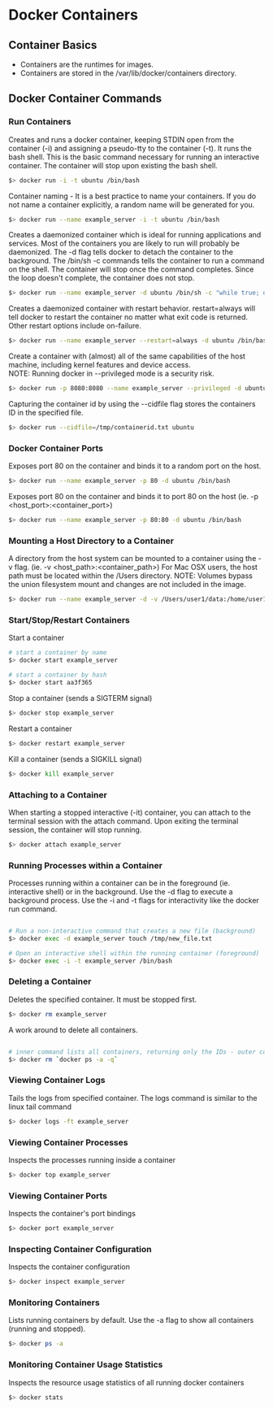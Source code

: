 Docker Containers
=================

## Container Basics
* Containers are the runtimes for images.
* Containers are stored in the /var/lib/docker/containers directory.

## Docker Container Commands

### Run Containers

Creates and runs a docker container, keeping STDIN open from the container (-i) and assigning a pseudo-tty to the container (-t).
It runs the bash shell.  This is the basic command necessary for running an interactive container.  The container will stop upon
existing the bash shell.
```bash
$> docker run -i -t ubuntu /bin/bash

```

Container naming - It is a best practice to name your containers.  If you do not name a container explicitly, a random name will be
generated for you.
```bash
$> docker run --name example_server -i -t ubuntu /bin/bash

```

Creates a daemonized container which is ideal for running applications and services.  Most of the containers you are likely to run 
will probably be daemonized.  The -d flag tells docker to detach the container to the background.  The /bin/sh -c commands tells the container
to run a command on the shell.  The container will stop once the command completes.  Since the loop doesn't complete, the container does not stop.  
```bash
$> docker run --name example_server -d ubuntu /bin/sh -c "while true; do echo running; sleep 10; done"

```

Creates a daemonized container with restart behavior.  restart=always will tell docker to restart the container no matter what exit
code is returned.  Other restart options include on-failure.
```bash
$> docker run --name example_server --restart=always -d ubuntu /bin/bash

```

Create a container with (almost) all of the same capabilities of the host machine, including kernel features and device access.  
NOTE: Running docker in --privileged mode is a security risk.  
```bash
$> docker run -p 8080:8080 --name example_server --privileged -d ubuntu

```

Capturing the container id by using the --cidfile flag stores the containers ID in the specified file.
```bash
$> docker run --cidfile=/tmp/containerid.txt ubuntu

```

### Docker Container Ports
Exposes port 80 on the container and binds it to a random port on the host.
```bash
$> docker run --name example_server -p 80 -d ubuntu /bin/bash

```

Exposes port 80 on the container and binds it to port 80 on the host (ie. -p <host_port>:<container_port>)
```bash
$> docker run --name example_server -p 80:80 -d ubuntu /bin/bash

```

### Mounting a Host Directory to a Container
A directory from the host system can be mounted to a container using the -v flag. (ie. -v <host_path>:<container_path>) 
For Mac OSX users, the host path must be located within the /Users directory.  NOTE: Volumes bypass the union filesystem mount and changes 
are not included in the image.
```bash
$> docker run --name example_server -d -v /Users/user1/data:/home/user1/data ubuntu /bin/bash

```


### Start/Stop/Restart Containers

Start a container
```bash
# start a container by name
$> docker start example_server

# start a container by hash
$> docker start aa3f365

```

Stop a container (sends a SIGTERM signal)
```bash
$> docker stop example_server

```

Restart a container
```bash
$> docker restart example_server

```

Kill a container (sends a SIGKILL signal)
```bash
$> docker kill example_server

```

### Attaching to a Container
When starting a stopped interactive (-it) container, you can attach to the terminal session with the attach command.  Upon exiting the terminal
session, the container will stop running.
```bash
$> docker attach example_server

```

### Running Processes within a Container
Processes running within a container can be in the foreground (ie. interactive shell) or in the background.  Use the -d flag to execute a background
process.  Use the -i and -t flags for interactivity like the docker run command.

```bash

# Run a non-interactive command that creates a new file (background)
$> docker exec -d example_server touch /tmp/new_file.txt

# Open an interactive shell within the running container (foreground)
$> docker exec -i -t example_server /bin/bash

```

### Deleting a Container
Deletes the specified container.  It must be stopped first.
```bash
$> docker rm example_server

```

A work around to delete all containers.
```bash

# inner command lists all containers, returning only the IDs - outer command deletes the containers
$> docker rm `docker ps -a -q`

```

### Viewing Container Logs
Tails the logs from specified container.  The logs command is similar to the linux tail command
```bash
$> docker logs -ft example_server

```

### Viewing Container Processes
Inspects the processes running inside a container
```bash
$> docker top example_server

```

### Viewing Container Ports
Inspects the container's port bindings
```bash
$> docker port example_server

```


### Inspecting Container Configuration
Inspects the container configuration
```bash
$> docker inspect example_server

```

### Monitoring Containers
Lists running containers by default.  Use the -a flag to show all containers (running and stopped).
```bash
$> docker ps -a

```

### Monitoring Container Usage Statistics
Inspects the resource usage statistics of all running docker containers
```bash
$> docker stats

```

